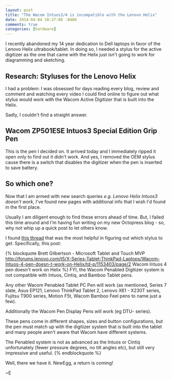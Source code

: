 ```yaml
---
layout: post
title: "The Wacom Intuos3/4 is incompatible with the Lenovo Helix"
date: 2014-04-04 10:37:08 -0400
comments: true
categories: [hardware]
---
```


I recently abandoned my 14 year dedication to Dell laptops in favor of the
Lenovo Helix ultrabook/tablet.  In doing so, I needed a stylus for the active
digitizer as the one that came with the Helix just isn't going to work for
diagramming and sketching.

## Research: Styluses for the Lenovo Helix

I had a problem: I was obsessed for days reading every blog, review and comment
and watching every video I could find online to figure out what stylus would work
with the Wacom Active Digitizer that is built into the Helix.

Sadly, I couldn't find a straight answer.

## Wacom ZP501ESE Intuos3 Special Edition Grip Pen

This is the pen I decided on.  It arrived today and I immediately ripped it open
only to find out it didn't work.  And yes, I removed the OEM stylus cause there is
a switch that disables the digitizer when the pen is inserted to save battery.

## So which one?

Now that I am armed with new search queries *e.g. Lenovo Helix Intuos3 doesn't work*, 
I've found new pages with additional info that I wish I'd found in the first place.

Usually I am diligent enough to find these errors ahead of time.  But, I failed this
time around and I'm having fun writing on my new Octopress blog - so, why not whip
up a quick post to let others know.

I found [this thread](http://forums.lenovo.com/t5/X-Series-Tablet-ThinkPad-Laptops/Wacom-Intuos-4-pen-doesn-t-work-on-Helix/td-p/1153403/page/2) 
that was the most helpful in figuring out which stylus to get.  Specifically, this post:

{% blockquote Brett Gilbertson - Microsoft Tablet and Touch MVP http://forums.lenovo.com/t5/X-Series-Tablet-ThinkPad-Laptops/Wacom-Intuos-4-pen-doesn-t-work-on-Helix/td-p/1153403/page/2 Wacom Intuos 4 pen doesn't work on Helix %}
FYI, the Wacom Penabled Digitizer system is not compatible with Intuos, Cintiq, and Bamboo Tablet pens.
 
Any other Wacom Penabled Tablet PC Pen will work (as mentioned, Series 7 slate, Asus EP121, Lenovo ThinkPad Tablet 2, Lenovo X61 - X230T series, Fujitsu T900 series, Motion F5t, Wacom Bamboo Feel pens to name just a few).
 
Additionally the Wacom Pen Display Pens will work (eg DTU- series).
 
These pens come in different shapes, sizes and button configurations, but the pen must match up with the digitizer system that is built into the tablet and many people aren't aware that Wacom have different systems.
 
The Penabled system is not as advanced as the Intuos or Cintiq unfortunately (fewer pressure degrees, no tilt angles etc), but still very impressive and useful.
{% endblockquote %}

Well, there we have it.  NewEgg, a return is coming!

~E